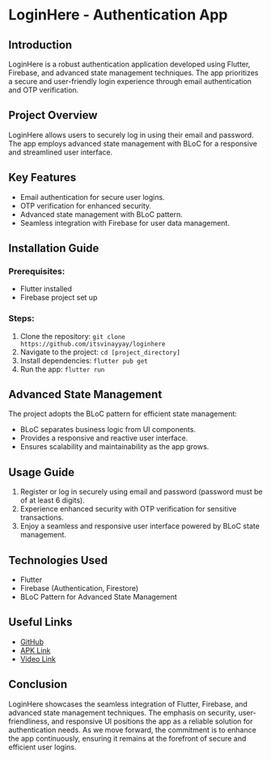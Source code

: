 # LoginHere - Authentication App

## Introduction
LoginHere is a robust authentication application developed using Flutter, Firebase, and advanced state management techniques. The app prioritizes a secure and user-friendly login experience through email authentication and OTP verification.

## Project Overview
LoginHere allows users to securely log in using their email and password. The app employs advanced state management with BLoC for a responsive and streamlined user interface.

## Key Features
- Email authentication for secure user logins.
- OTP verification for enhanced security.
- Advanced state management with BLoC pattern.
- Seamless integration with Firebase for user data management.

## Installation Guide
### Prerequisites:
- Flutter installed
- Firebase project set up

### Steps:
1. Clone the repository: `git clone https://github.com/itsvinayyay/loginhere`
2. Navigate to the project: `cd [project_directory]`
3. Install dependencies: `flutter pub get`
4. Run the app: `flutter run`

## Advanced State Management
The project adopts the BLoC pattern for efficient state management:
- BLoC separates business logic from UI components.
- Provides a responsive and reactive user interface.
- Ensures scalability and maintainability as the app grows.

## Usage Guide
1. Register or log in securely using email and password (password must be of at least 6 digits).
2. Experience enhanced security with OTP verification for sensitive transactions.
3. Enjoy a seamless and responsive user interface powered by BLoC state management.

## Technologies Used
- Flutter
- Firebase (Authentication, Firestore)
- BLoC Pattern for Advanced State Management

## Useful Links
- [GitHub](https://github.com/itsvinayyay/loginhere)
- [APK Link](https://drive.google.com/file/d/1GOVeZh3OS7_1DQcW-AvyQEuQjJMc-MAY/view?usp=sharing)
- [Video Link](https://drive.google.com/file/d/1JOK0JI5flCrQHqQgOTWyFiQF55S8vkNS/view?usp=sharing)

## Conclusion
LoginHere showcases the seamless integration of Flutter, Firebase, and advanced state management techniques. The emphasis on security, user-friendliness, and responsive UI positions the app as a reliable solution for authentication needs. As we move forward, the commitment is to enhance the app continuously, ensuring it remains at the forefront of secure and efficient user logins.
